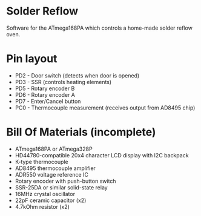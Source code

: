 Solder Reflow
=============

Software for the ATmega168PA which controls a home-made solder reflow oven.



Pin layout
==========

- PD2 - Door switch (detects when door is opened)
- PD3 - SSR (controls heating elements)
- PD5 - Rotary encoder B
- PD6 - Rotary encoder A
- PD7 - Enter/Cancel button
- PC0 - Thermocouple measurement (receives output from AD8495 chip)



Bill Of Materials (incomplete)
==============================

- ATmega168PA or ATmega328P
- HD44780-compatible 20x4 character LCD display with I2C backpack
- K-type thermocouple
- AD8495 thermocouple amplifier
- ADR550 voltage reference IC
- Rotary encoder with push-button switch
- SSR-25DA or similar solid-state relay
- 16MHz crystal oscillator
- 22pF ceramic capacitor (x2)
- 4.7kOhm resistor (x2)
